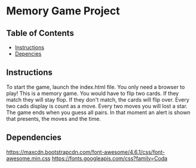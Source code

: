 # Memory Game Project

## Table of Contents

* [Instructions](#instructions)
* [Depencies](#dependencies)

## Instructions
To start the game, launch the index.html file. You only need a browser to play!
This is a memory game. You would have to flip two cards. If they match they will stay flop. If they don't match, the cards will flip over.
Every two cads display is count as a move. Every two moves you will lost a star. The game ends when you guess all pairs. In that moment an alert is shown that presents, the moves and the time.

## Dependencies

https://maxcdn.bootstrapcdn.com/font-awesome/4.6.1/css/font-awesome.min.css
https://fonts.googleapis.com/css?family=Coda

